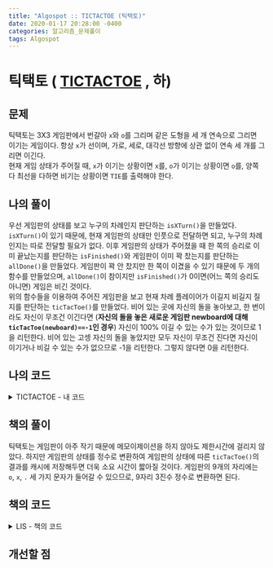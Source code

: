 ```yaml
---
title: "Algospot :: TICTACTOE (틱택토)"
date: 2020-01-17 20:28:00 -0400
categories: 알고리즘_문제풀이 
tags: Algospot
---
```


# 틱택토 ( [TICTACTOE](https://algospot.com/judge/problem/read/TICTACTOE) , 하)

## 문제
틱택토는 3X3 게임판에서 번갈아 `x`와 `o`를 그리며 같은 도형을 세 개 연속으로 그리면 이기는 게임이다. 항상 `x`가 선이며, 가로, 세로, 대각선 방향에 상관 없이 연속 세 개를 그리면 이긴다.  
현재 게임 상태가 주어질 때, `x`가 이기는 상황이면 `x`를, `o`가 이기는 상황이면 `o`를, 양쪽 다 최선을 다하면 비기는 상황이면 `TIE`를 출력해야 한다.  

## 나의 풀이
우선 게임판의 상태를 보고 누구의 차례인지 판단하는 `isXTurn()`을 만들었다. `isXTurn()`이 있기 때문에, 현재 게임판의 상태만 인풋으로 전달하면 되고, 누구의 차례인지는 따로 전달할 필요가 없다. 이후 게임판의 상태가 주어졌을 때 한 쪽의 승리로 이미 끝났는지를 판단하는 `isFinished()`와 게임판이 이미 꽉 찼는지를 판단하는 `allDone()`을 만들었다. 게임판이 꽉 안 찼지만 한 쪽이 이겼을 수 있기 때문에 두 개의 함수를 만들었으며, `allDone()`이 참이지만 `isFinished()`가 0이면(어느 쪽의 승리도 아니면) 게임은 비긴 것이다.  
위의 함수들을 이용하여 주어진 게임판을 보고 현재 차례 플레이어가 이길지 비길지 질지를 판단하는 `ticTacToe()`를 만들었다. 비어 있는 곳에 자신의 돌을 놓아보고, 한 번이라도 자신이 무조건 이긴다면 (**자신의 돌을 놓은 새로운 게임판 newboard에 대해 `ticTacToe(newboard)==-1`인 경우**) 자신이 100% 이길 수 있는 수가 있는 것이므로 1을 리턴한다. 비어 있는 고셍 자신의 돌을 놓았지만 모두 자신이 무조건 진다면 자신이 이기거나 비길 수 있는 수가 없으므로 -1을 리턴한다. 그렇지 않다면 0을 리턴한다.  
## 나의 코드

<details>
<summary>TICTACTOE - 내 코드</summary>
<div markdown="1">

```
#include <stdio.h>
#include <string.h>
#include <iostream>
#include <utility>
#include <vector>
#include <algorithm>
#include <list>
#include <string>
#include <climits>
#include <bitset>

#ifdef _MSC_VER
#define _CRT_SCURE_NO_WARNINGS
#endif
using namespace std;
int ticTacToe(char givenBoard[3][3]);
int isFinished(char givenBoard[3][3]);
bool isXTurn(char givenBoard[3][3]);
bool allDone(char givenBoard[3][3]);
void printBoard(int answer, char givenBoard[3][3]);
char board[3][3];

int main()
{
    int testcases;
    ios::sync_with_stdio(false);
    cin.tie(NULL);
    cin >> testcases;
    for (int i = 0; i < testcases; i++)
    {
        memset(board, 0, sizeof board);
        for (int j = 0; j < 3; j++)
        {
            for (int k = 0; k < 3; k++)
            {
                cin >> board[j][k];
            }
        }
        int turnWin = ticTacToe(board);
        if (turnWin == 0)
            cout << "TIE" << endl;
        else if (turnWin * (isXTurn(board) ? 1 : -1) == 1)
            cout << "x" << endl;
        else
            cout << "o" << endl;
    }

    return 0;
}



// Return if current turn player can win : 1
// if current turn player can at least draw : 0
// if current turn player always loses : -1
int ticTacToe(char givenBoard[3][3])
{
    if (isFinished(givenBoard) != 0 || allDone(givenBoard))
    {
        return isFinished(givenBoard);
    }
    char turn = isXTurn(givenBoard) ? 'x' : 'o';
    bool alwaysLose = true;
    for (int i = 0; i < 3; i++)
    {
        for (int j = 0; j < 3; j++)
        {
            if (givenBoard[i][j] != '.')
                continue;
            givenBoard[i][j] = turn;
            int answer = ticTacToe(givenBoard);
            givenBoard[i][j] = '.';
            if (answer == -1)
            {
                return 1;
            }
            else if (answer == 0)
                alwaysLose = false;
        }
    }
    return (alwaysLose ? -1 : 0);
}

// Return whether board is full with 'x' and 'o'
bool allDone(char givenBoard[3][3])
{
    int ret = 0;
    for (int i = 0; i < 3; i++)
    {
        for (int j = 0; j < 3; j++)
        {
            if (givenBoard[i][j] == '.')
                ret++;
        }
    }
    return ret == 0;
}

int isFinished(char givenBoard[3][3])
{
    int winner = 0;
    // Check horizontally
    for (int j = 0; j < 3; j++)
    {
        int score = 0;
        for (int k = 0; k < 3; k++)
        {
            if (givenBoard[j][k] == '.')
                break;
            score += givenBoard[j][k] == 'x' ? 1 : -1;
        }
        if (abs(score) == 3)
        {
            winner = score == 3 ? 1 : -1;
            break;
        }
    }
    if (winner == 0)
    {
        // Check vertically
        for (int j = 0; j < 3; j++)
        {
            int score = 0;
            for (int k = 0; k < 3; k++)
            {
                if (givenBoard[k][j] == '.')
                    break;
                score += givenBoard[k][j] == 'x' ? 1 : -1;
            }
            if (abs(score) == 3)
            {
                winner = score == 3 ? 1 : -1;
                break;
            }
        }
    }
    if (winner == 0)
    {
        // Check diagonally
        int score = 0;
        for (int j = 0; j < 3; j++)
        {
            if (givenBoard[j][j] == '.')
                break;
            score += givenBoard[j][j] == 'x' ? 1 : -1;
        }
        if (abs(score) != 3)
        {
            score = 0;
            for (int j = 0; j < 3; j++)
            {
                if (givenBoard[j][2 - j] == '.')
                    break;
                score += givenBoard[j][2 - j] == 'x' ? 1 : -1;
            }
        }
        if (abs(score) == 3)
        {
            winner = score == 3 ? 1 : -1;
        }
    }
    return winner * (isXTurn(givenBoard) ? 1 : -1);
}

// Return whether it's X's turn
bool isXTurn(char givenBoard[3][3])
{
    int x = 0, o = 0;
    for (int i = 0; i < 3; i++)
    {
        for (int j = 0; j < 3; j++)
        {
            if (givenBoard[i][j] == 'x')
                x++;
            else if (givenBoard[i][j] == 'o')
                o++;
        }
    }
    return x == o;
}

void printBoard(int answer, char givenBoard[3][3])
{ // for debug
    cout << endl
         << "******************" << endl;
    for (int i = 0; i < 3; i++)
    {
        for (int j = 0; j < 3; j++)
        {
            cout << givenBoard[i][j] << " ";
        }
        cout << endl;
    }
    cout << endl
         << "Answer : " << answer << endl
         << "***********" << endl;
    return;
}
```  

</div>
</details>  


## 책의 풀이
틱택토는 게임판이 아주 작기 때문에 메모이제이션을 하지 않아도 제한시간에 걸리지 않았다. 하지만 게임판의 상태를 정수로 변환하여 게임판의 상태에 따른 `ticTacToe()`의 결과를 캐시에 저장해두면 더욱 소요 시간이 짧아질 것이다. 게임판의 9개의 자리에는 `o`, `x`, `.` 세 가지 문자가 들어갈 수 있으므로, 9자리 3진수 정수로 변환하면 된다.

## 책의 코드

<details>
<summary>LIS - 책의 코드</summary>
<div markdown="1">

  
```

```
</div>
</details>  
  
## 개선할 점
